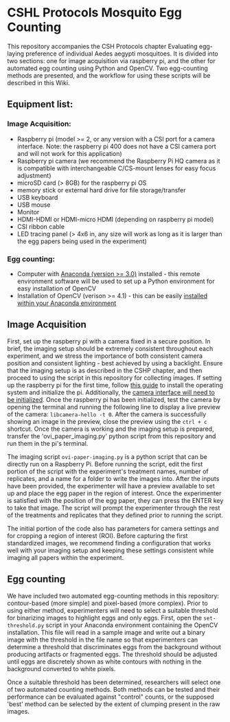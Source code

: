 # CSHL Protocols Mosquito Egg Counting
 
This repository accompanies the CSH Protocols chapter Evaluating egg-laying preference of individual Aedes aegypti mosquitoes. It is divided into two sections: one for image acquisition via raspberry pi, and the other for automated egg counting using Python and OpenCV. Two egg-counting methods are presented, and the workflow for using these scripts will be described in this Wiki. 

## Equipment list:

### Image Acquisition: 
- Raspberry pi (model >= 2, or any version with a CSI port for a camera interface. Note: the raspberry pi 400 does not have a CSI camera port and will not work for this application)
- Raspberry pi camera (we recommend the Raspberry Pi HQ camera as it is compatible with interchangeable C/CS-mount lenses for easy focus adjustment)
- microSD card (> 8GB) for the raspberry pi OS
- memory stick or external hard drive for file storage/transfer
- USB keyboard
- USB mouse
- Monitor
- HDMI-HDMI or HDMI-micro HDMI (depending on raspberry pi model)
- CSI ribbon cable
- LED tracing panel (> 4x6 in, any size will work as long as it is larger than the egg papers being used in the experiment)

### Egg counting: 
- Computer with [Anaconda (version >= 3.0)](https://www.anaconda.com/) installed - this remote environment software will be used to set up a Python environment for easy installation of OpenCV
- Installation of OpenCV (verison >= 4.1) - this can be easily [installed within your Anaconda environment](https://anaconda.org/conda-forge/opencv)

## Image Acquisition

First, set up the raspberry pi with a camera fixed in a secure position. In brief, the imaging setup should be extremely consistent throughout each experiment, and we stress the importance of both consistent camera position and consistent lighting - best achieved by using a backlight. Ensure that the imaging setup is as described in the CSHP chapter, and then proceed to using the script in this repository for collecting images. If setting up the raspberry pi for the first time, follow [this guide](https://www.raspberrypi.com/documentation/computers/getting-started.html) to install the operating system and initialize the pi. Additionally, the [camera interface will need to be initialized](https://projects.raspberrypi.org/en/projects/getting-started-with-picamera). Once the raspberry pi has been initialized, test the camera by opening the terminal and running the following line to display a live preview of the camera: `libcamera-hello -t 0`. After the camera is successfully showing an image in the preview, close the preview using the `ctrl + c` shortcut. Once the camera is working and the imaging setup is prepared, transfer the 'ovi_paper_imaging.py' python script from this repository and run them in the pi's terminal. 

The imaging script `ovi-paper-imaging.py` is a python script that can be directly run on a Raspberry Pi. Before running the script, edit the first portion of the script with the experiment's treatment names, number of replicates, and a name for a folder to write the images into. After the inputs have been provided, the experimenter will have a preview available to set up and place the egg paper in the region of interest. Once the experimenter is satisfied with the position of the egg paper, they can press the ENTER key to take that image. The script will prompt the experimenter through the rest of the treatments and replicates that they defined prior to running the script.

The initial portion of the code also has parameters for camera settings and for cropping a region of interest (ROI). Before capturing the first standardized images, we recommend finding a configuration that works well with your imaging setup and keeping these settings consistent while imaging all papers within the experiment. 

## Egg counting 

We have included two automated egg-counting methods in this repository: contour-based (more simple) and pixel-based (more complex). Prior to using either method, experimenters will need to select a suitable threshold for binarizing images to highlight eggs and only eggs. First, open the `set-threshold.py` script in your Anaconda environment containing the OpenCV installation. This file will read in a sample image and write out a binary image with the threshold in the file name so that experimenters can determine a threshold that discriminates eggs from the background without producing artifacts or fragmented eggs. The threshold should be adjusted until eggs are discretely shown as white contours with nothing in the background converted to white pixels. 

Once a suitable threshold has been determined, researchers will select one of two automated counting methods. Both methods can be tested and their performance can be evaluated against "control" counts, or the supposed 'best' method can be selected by the extent of clumping present in the raw images. 



